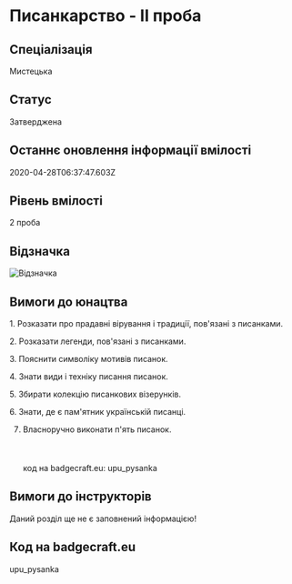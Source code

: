 # Писанкарство - ІІ проба

## Спеціалізація

Мистецька

## Статус

Затверджена

## Останнє оновлення інформації вмілості

2020-04-28T06:37:47.603Z

## Рівень вмілості

2 проба

## Відзначка

![Відзначка](../images/Pysankarstvo_II/____________.jpg)

## Вимоги до юнацтва

<p>1. Розказати про прадавні вірування і традиції, пов'язані з
писанками.</p>

<p>2. Розказати легенди, пов'язані з писанками.</p>

<p>3. Пояснити символіку мотивів писанок.</p>

<p>4. Знати види і техніку писання писанок.</p>

<p>5. Збирати колекцію писанкових візерунків.</p>

<p>6. Знати, де є пам'ятник українській писанці.</p>

7. Власноручно виконати п'ять писанок.<br><br><br><br>код на badgecraft.eu: upu_pysanka<br>

## Вимоги до інструкторів

Даний розділ ще не є заповнений інформацією!

## Код на badgecraft.eu

upu_pysanka